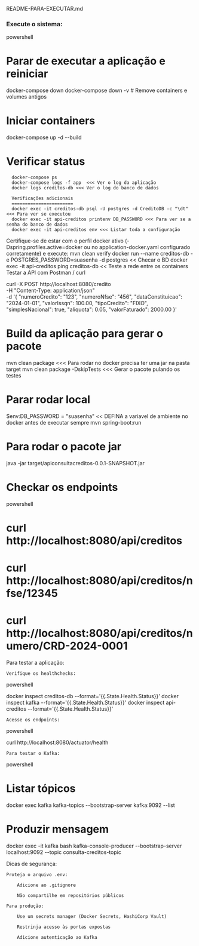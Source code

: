  README-PARA-EXECUTAR.md
###  Execute o sistema:

powershell

# Parar de executar a aplicação e reiniciar 
docker-compose down
docker-compose down -v  # Remove containers e volumes antigos

# Iniciar containers
docker-compose up -d --build


# Verificar status

      docker-compose ps
      docker-compose logs -f app  <<< Ver o log da aplicação
      docker logs creditos-db <<< Ver o log do banco de dados

      Verificações adicionais
      =======================
      docker exec -it creditos-db psql -U postgres -d CreditoDB -c "\dt"   <<< Para ver se executou 
      docker exec -it api-creditos printenv DB_PASSWORD <<< Para ver se a senha do banco de dados 
      docker exec -it api-creditos env <<< Listar toda a configuração
Certifique-se de estar com o perfil docker ativo (-Dspring.profiles.active=docker ou no application-docker.yaml configurado corretamente) e execute:
      mvn clean verify
      docker run --name creditos-db -e POSTGRES_PASSWORD=suasenha -d postgres << Checar o BD
      docker exec -it api-creditos ping creditos-db << Teste a rede entre os containers
Testar a API com Postman / curl

curl -X POST http://localhost:8080/credito \
  -H "Content-Type: application/json" \
  -d '{
    "numeroCredito": "123",
    "numeroNfse": "456",
    "dataConstituicao": "2024-01-01",
    "valorIssqn": 100.00,
    "tipoCredito": "FIXO",
    "simplesNacional": true,
    "aliquota": 0.05,
    "valorFaturado": 2000.00
}'


# Build da aplicação para gerar o pacote
 mvn clean package              <<< Para rodar no docker precisa ter uma jar na pasta target
 mvn clean package -DskipTests  <<< Gerar o pacote pulando os testes 

# Parar rodar local
 $env:DB_PASSWORD = "suasenha" << DEFINA a variavel de ambiente no docker antes de executar sempre
 mvn spring-boot:run

# Para rodar o pacote jar
java -jar target/apiconsultacreditos-0.0.1-SNAPSHOT.jar

# Checkar os endpoints
powershell

# curl http://localhost:8080/api/creditos
# curl http://localhost:8080/api/creditos/nfse/12345
# curl http://localhost:8080/api/creditos/numero/CRD-2024-0001

Para testar a aplicação:

    Verifique os healthchecks:

powershell

docker inspect creditos-db --format='{{.State.Health.Status}}'
docker inspect kafka --format='{{.State.Health.Status}}'
docker inspect api-creditos --format='{{.State.Health.Status}}'

    Acesse os endpoints:

powershell

curl http://localhost:8080/actuator/health

    Para testar o Kafka:

powershell

# Listar tópicos
docker exec kafka kafka-topics --bootstrap-server kafka:9092 --list

# Produzir mensagem
docker exec -it kafka bash
kafka-console-producer --bootstrap-server localhost:9092 --topic consulta-creditos-topic

Dicas de segurança:

    Proteja o arquivo .env:

        Adicione ao .gitignore

        Não compartilhe em repositórios públicos

    Para produção:

        Use um secrets manager (Docker Secrets, HashiCorp Vault)

        Restrinja acesso às portas expostas

        Adicione autenticação ao Kafka